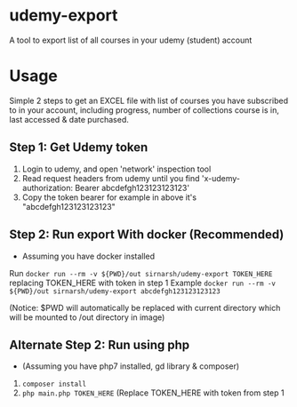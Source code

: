 # udemy-export
A tool to export list of all courses in your udemy (student) account


# Usage
Simple 2 steps to get an EXCEL file with list of courses you have subscribed to in your account, including progress, number of collections course is in, last accessed & date purchased.

## Step 1: Get Udemy token


1. Login to udemy, and open 'network' inspection tool
2. Read request headers from udemy until you find 'x-udemy-authorization: Bearer abcdefgh123123123123'
3. Copy the token bearer for example in above it's "abcdefgh123123123123"

## Step 2: Run export With docker (Recommended)

- Assuming you have docker installed

Run `docker run --rm -v ${PWD}/out sirnarsh/udemy-export TOKEN_HERE`
replacing TOKEN_HERE with token in step 1
Example `docker run --rm -v ${PWD}/out sirnarsh/udemy-export abcdefgh123123123123`

(Notice: $PWD will automatically be replaced with current directory which will be mounted to /out directory in image)


## Alternate Step 2: Run using php

- (Assuming you have php7 installed, gd library & composer)
1. `composer install`
2. `php main.php TOKEN_HERE` (Replace TOKEN_HERE with token from step 1
